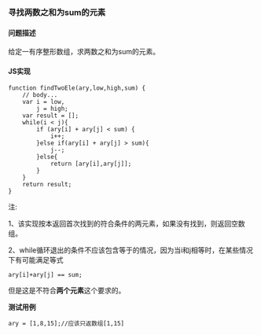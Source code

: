 ### **寻找两数之和为sum的元素**
#### **问题描述**
给定一有序整形数组，求两数之和为sum的元素。
#### **JS实现**

	function findTwoEle(ary,low,high,sum) {
		// body...
		var i = low,
			j = high;
		var result = [];
		while(i < j){
			if (ary[i] + ary[j] < sum) {
				i++;
			}else if(ary[i] + ary[j] > sum){
				j--;
			}else{
				return [ary[i],ary[j]];
			}
		}
		return result;
	}

注:

1、该实现按本返回首次找到的符合条件的两元素，如果没有找到，则返回空数组。

2、while循环退出的条件不应该包含等于的情况，因为当i和j相等时，在某些情况下有可能满足等式

    ary[i]+ary[j] == sum;

但是这是不符合**两个元素**这个要求的。

**测试用例**

	ary = [1,8,15];//应该只返数组[1,15]